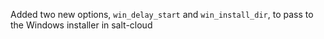 Added two new options, ``win_delay_start`` and ``win_install_dir``, to pass to
the Windows installer in salt-cloud
